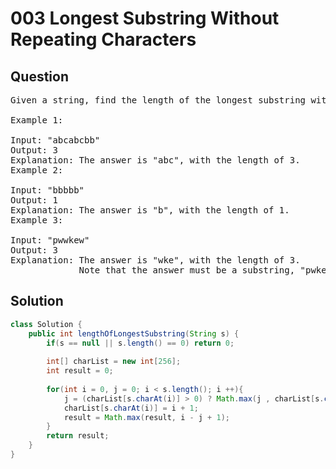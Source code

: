 # 003 Longest Substring Without Repeating Characters
## Question
<pre>
Given a string, find the length of the longest substring without repeating characters.

Example 1:

Input: "abcabcbb"
Output: 3 
Explanation: The answer is "abc", with the length of 3. 
Example 2:

Input: "bbbbb"
Output: 1
Explanation: The answer is "b", with the length of 1.
Example 3:

Input: "pwwkew"
Output: 3
Explanation: The answer is "wke", with the length of 3. 
             Note that the answer must be a substring, "pwke" is a subsequence and not a substring.
</pre>
<div STYLE="page-break-after: always;">

## Solution
```java
class Solution {
    public int lengthOfLongestSubstring(String s) {
        if(s == null || s.length() == 0) return 0;
        
        int[] charList = new int[256];
        int result = 0;
        
        for(int i = 0, j = 0; i < s.length(); i ++){
            j = (charList[s.charAt(i)] > 0) ? Math.max(j , charList[s.charAt(i)]) : j;
            charList[s.charAt(i)] = i + 1;
            result = Math.max(result, i - j + 1);
        }
        return result;
    }
}
```
